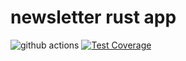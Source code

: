 # newsletter rust app

![github actions](https://github.com/mashafrancis/code-rust/workflows/build/badge.svg)
[![Test Coverage](https://api.codeclimate.com/v1/badges/6c3b8b1f11f67ee7dcf8/test_coverage)](https://codeclimate.com/github/mashafrancis/newsletter/test_coverage)


